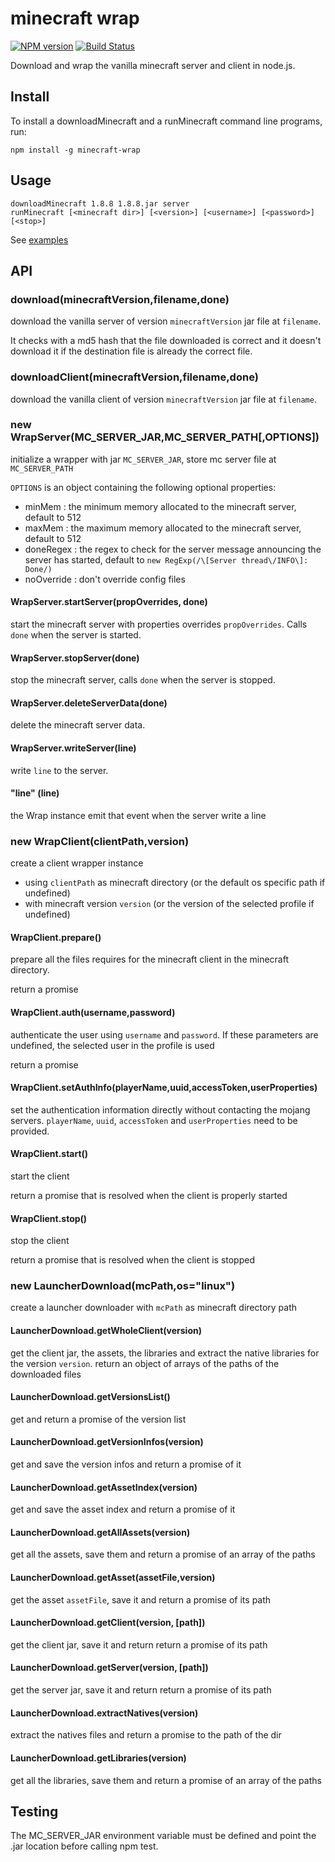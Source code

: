 # minecraft wrap

[![NPM version](https://img.shields.io/npm/v/minecraft-wrap.svg)](http://npmjs.com/package/minecraft-wrap)
[![Build Status](https://img.shields.io/circleci/project/github/PrismarineJS/node-minecraft-wrap/master.svg)](https://circleci.com/gh/PrismarineJS/node-minecraft-wrap)

Download and wrap the vanilla minecraft server and client in node.js.

## Install

To install a downloadMinecraft and a runMinecraft command line programs, run:

```
npm install -g minecraft-wrap
```


## Usage

```
downloadMinecraft 1.8.8 1.8.8.jar server
runMinecraft [<minecraft dir>] [<version>] [<username>] [<password>] [<stop>]
```

See [examples](examples)

## API

### download(minecraftVersion,filename,done)

download the vanilla server of version `minecraftVersion` jar file at `filename`.

It checks with a md5 hash that the file downloaded is correct and it
 doesn't download it if the destination file is already the correct file.
 
### downloadClient(minecraftVersion,filename,done)
 
download the vanilla client of version `minecraftVersion` jar file at `filename`.

### new WrapServer(MC_SERVER_JAR,MC_SERVER_PATH[,OPTIONS])

initialize a wrapper with jar `MC_SERVER_JAR`, store mc server file at `MC_SERVER_PATH`

`OPTIONS` is an object containing the following optional properties:

* minMem : the minimum memory allocated to the minecraft server, default to 512
* maxMem : the maximum memory allocated to the minecraft server, default to 512
* doneRegex : the regex to check for the server message announcing the server has started, default to `new RegExp(/\[Server thread\/INFO\]: Done/)`
* noOverride : don't override config files

#### WrapServer.startServer(propOverrides, done)

start the minecraft server with properties overrides `propOverrides`. Calls `done` when the server is started.

#### WrapServer.stopServer(done)

stop the minecraft server, calls `done` when the server is stopped.

#### WrapServer.deleteServerData(done)

delete the minecraft server data.

#### WrapServer.writeServer(line)

write `line` to the server.

#### "line" (line)

the Wrap instance emit that event when the server write a line

### new WrapClient(clientPath,version)

create a client wrapper instance

* using `clientPath` as minecraft directory (or the default os specific path if undefined)
* with minecraft version `version` (or the version of the selected profile if undefined)

#### WrapClient.prepare()

prepare all the files requires for the minecraft client in the minecraft directory.

return a promise

#### WrapClient.auth(username,password)

authenticate the user using `username` and `password`.
If these parameters are undefined, the selected user in the profile is used

return a promise

#### WrapClient.setAuthInfo(playerName,uuid,accessToken,userProperties)

set the authentication information directly without contacting the mojang servers.
`playerName`, `uuid`, `accessToken` and `userProperties` need to be provided.

#### WrapClient.start()

start the client

return a promise that is resolved when the client is properly started

#### WrapClient.stop()

stop the client

return a promise that is resolved when the client is stopped

### new LauncherDownload(mcPath,os="linux")

create a launcher downloader with `mcPath` as minecraft directory path

#### LauncherDownload.getWholeClient(version)

get the client jar, the assets, the libraries and extract the native libraries for the version `version`.
return an object of arrays of the paths of the downloaded files

#### LauncherDownload.getVersionsList()

get and return a promise of the version list

#### LauncherDownload.getVersionInfos(version)

get and save the version infos and return a promise of it

#### LauncherDownload.getAssetIndex(version)

get and save the asset index and return a promise of it

#### LauncherDownload.getAllAssets(version)

get all the assets, save them and return a promise of an array of the paths

#### LauncherDownload.getAsset(assetFile,version)

get the asset `assetFile`, save it and return a promise of its path

#### LauncherDownload.getClient(version, [path])

get the client jar, save it and return return a promise of its path

#### LauncherDownload.getServer(version, [path])

get the server jar, save it and return return a promise of its path

#### LauncherDownload.extractNatives(version)

extract the natives files and return a promise to the path of the dir

#### LauncherDownload.getLibraries(version)

get all the libraries, save them and return a promise of an array of the paths


## Testing

The MC_SERVER_JAR environment variable must be defined and point the .jar location before calling npm test.
